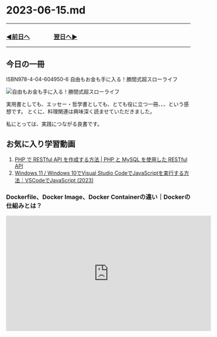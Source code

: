 # 2023-06-15.md

---
### [◀️前日へ](https://github.com/yuasys/chatty-journal/blob/main/2023/06/2023-06-14.md)&emsp;&emsp;&emsp;&emsp;[翌日へ▶️](https://github.com/yuasys/chatty-journal/blob/main/2023/06/2023-06-16.md)
---


## 今日の一冊

ISBN978-4-04-604950-6 自由もお金も手に入る！勝間式超スローライフ

![自由もお金も手に入る！勝間式超スローライフ](https://img.honto.jp/item/2/265/360/30534041_1.webp)

実用書としても、エッセー・哲学書としても、とても役に立つ一冊、、、という感想です。
とくに、料理関連は興味深く読ませていただきました。

私にとっては、実践につながる良書です。

## お気に入り学習動画
1. [PHP で RESTful API を作成する方法 | PHP と MySQL を使用した RESTful API](https://www.youtube.com/embed/dlGtSoigdB0)
2. [Windows 11 / Windows 10でVisual Studio CodeでJavaScriptを実行する方法｜VSCodeでJavaScript (2023)](https://www.youtube.com/embed/LqXzpj2jfOU)


### Dockerfile、Docker Image、Docker Containerの違い｜Dockerの仕組みとは？

<iframe width="560" height="315" src="https://www.youtube.com/embed/r3wOGnmLxpw" title="YouTube video player" frameborder="0" allow="accelerometer; autoplay; clipboard-write; encrypted-media; gyroscope; picture-in-picture; web-share" allowfullscreen></iframe>


